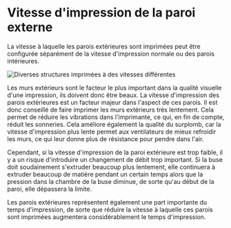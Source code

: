 Vitesse d'impression de la paroi externe
===

La vitesse à laquelle les parois extérieures sont imprimées peut être configurée séparément de la vitesse d'impression normale ou des parois intérieures.

![Diverses structures imprimées à des vitesses différentes](../../../articles/images/speed_difference.png)

Les murs extérieurs sont le facteur le plus important dans la qualité visuelle d'une impression, ils doivent donc être beaux. La vitesse d'impression des parois extérieures est un facteur majeur dans l'aspect de ces parois. Il est donc conseillé de faire imprimer les murs extérieurs très lentement. Cela permet de réduire les vibrations dans l'imprimante, ce qui, en fin de compte, réduit les sonneries. Cela améliore également la qualité du surplomb, car la vitesse d'impression plus lente permet aux ventilateurs de mieux refroidir les murs, ce qui leur donne plus de résistance pour pendre dans l'air.

Cependant, si la vitesse d'impression de la paroi extérieure est trop faible, il y a un risque d'introduire un changement de débit trop important. Si la buse doit soudainement s'extruder beaucoup plus lentement, elle continuera à extruder beaucoup de matière pendant un certain temps alors que la pression dans la chambre de la buse diminue, de sorte qu'au début de la paroi, elle dépassera la limite.

Les parois extérieures représentent également une part importante du temps d'impression, de sorte que réduire la vitesse à laquelle ces parois sont imprimées augmentera considérablement le temps d'impression.
